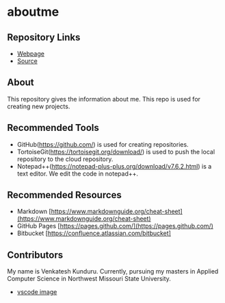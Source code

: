 # aboutme

## Repository Links

- [Webpage](https://github.com/venkateshkunduru123/aboutme)
- [Source](https://venkateshkunduru123.github.io/aboutme/)

## About

This repository gives the information about me. This repo is used for creating new projects.
 
## Recommended Tools

- GitHub(https://github.com/) is used for creating repositories.
- TortoiseGit(https://tortoisegit.org/download/) is used to push the local repository to the cloud repository.
- Notepad++(https://notepad-plus-plus.org/download/v7.6.2.html) is a text editor. We edit the code in notepad++.

## Recommended Resources

- Markdown [https://www.markdownguide.org/cheat-sheet](https://www.markdownguide.org/cheat-sheet)
- GitHub Pages [https://pages.github.com/](https://pages.github.com/)
- Bitbucket [https://confluence.atlassian.com/bitbucket]

## Contributors

My name is Venkatesh Kunduru. Currently, pursuing my masters in Applied Computer Science in Northwest Missouri State University.

- [vscode image]()
